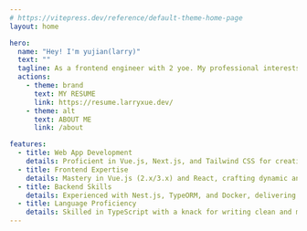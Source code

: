 ```yaml
---
# https://vitepress.dev/reference/default-theme-home-page
layout: home

hero:
  name: "Hey! I'm yujian(larry)"
  text: ""
  tagline: As a frontend engineer with 2 yoe. My professional interests lie primarily in web development, particularly focusing on Vue2/3, React, and Nest.js technologies. Additionally, I am actively engaged in learning Rust.
  actions:
    - theme: brand
      text: MY RESUME
      link: https://resume.larryxue.dev/
    - theme: alt
      text: ABOUT ME
      link: /about

features:
  - title: Web App Development
    details: Proficient in Vue.js, Next.js, and Tailwind CSS for creating engaging web applications.
  - title: Frontend Expertise
    details: Mastery in Vue.js (2.x/3.x) and React, crafting dynamic and intuitive user interfaces.
  - title: Backend Skills
    details: Experienced with Nest.js, TypeORM, and Docker, delivering scalable server-side solutions.
  - title: Language Proficiency
    details: Skilled in TypeScript with a knack for writing clean and maintainable code; Experienced in Three.js for immersive 3D graphics.
---
```


